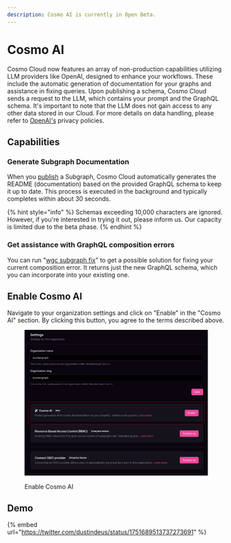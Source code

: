 ```yaml
---
description: Cosmo AI is currently in Open Beta.
---
```


# Cosmo AI

Cosmo Cloud now features an array of non-production capabilities utilizing LLM providers like OpenAI, designed to enhance your workflows. These include the automatic generation of documentation for your graphs and assistance in fixing queries. Upon publishing a schema, Cosmo Cloud sends a request to the LLM, which contains your prompt and the GraphQL schema. It's important to note that the LLM does not gain access to any other data stored in our Cloud. For more details on data handling, please refer to [OpenAI's](https://openai.com/enterprise-privacy) privacy policies.

## Capabilities

### **Generate Subgraph Documentation**

When you [publish](../cli/subgraph/publish.md) a Subgraph, Cosmo Cloud automatically generates the README (documentation) based on the provided GraphQL schema to keep it up to date. This process is executed in the background and typically completes within about 30 seconds.

{% hint style="info" %}
Schemas exceeding 10,000 characters are ignored. However, if you're interested in trying it out, please inform us. Our capacity is limited due to the beta phase.
{% endhint %}

### Get assistance with GraphQL composition errors

You can run "[wgc subgraph fix](../cli/subgraph/fix.md)" to get a possible solution for fixing your current composition error. It returns just the new GraphQL schema, which you can incorporate into your existing one.

## Enable Cosmo AI

Navigate to your organization settings and click on "Enable" in the "Cosmo AI" section. By clicking this button, you agree to the terms described above.

<figure><img src="../.gitbook/assets/image (99).png" alt=""><figcaption><p>Enable Cosmo AI</p></figcaption></figure>

## Demo

{% embed url="https://twitter.com/dustindeus/status/1751689513737273691" %}
